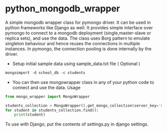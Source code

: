 # python_mongodb_wrapper
A simple mongodb wrapper class for pymongo driver. It can be used in python frameworks like Django as well.
It provides simple interface over pymongo to connect to a mongodb deployment (single,master-slave or replica sets),
and use the data.
The class uses Borg pattern to emulate singleton behaviour and hence reuses the connections in 
multiple instances.
In pymongo, the connection pooling is done internally by the driver.



- Setup initial sample data using sample_data.txt file ( Optional )

```javascript
mongoimport -d school_db -c students
```

- You can then use mongowrapper class in any of your python code to connect and use the data.
Usage
```python
from mongo_wrapper import MongoWrapper

students_collection = MongoWrapper().get_mongo_collection(server_key='my_replica_set',database='school_db',collection_name='students')
for student in students_collection.find():
    print(student)
```    

To use with Django, put the contents of settings.py in django settings.

